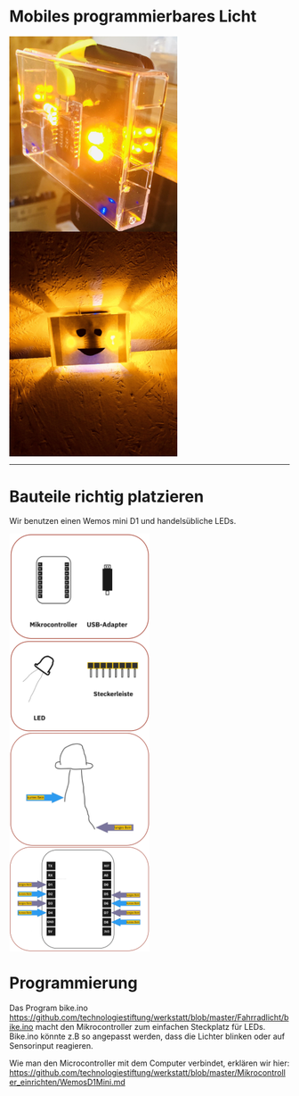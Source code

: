 # Mobiles programmierbares Licht 

<img align="center" width="60%" src="Images/Lichtklar.jpg">

<img align="center" width="60%" src="Images/Lichtgesicht.jpg">

---

# Bauteile richtig platzieren

Wir benutzen einen Wemos mini D1 und handelsübliche LEDs.


<img align="center" width="50%" src="Images/bauteile1.jpg">

<img align="center" width="50%" src="Images/bauteile2.jpg">

<img align="center" width="50%" src="Images/bauteile3.jpg">

<img align="center" width="50%" src="Images/bauteile4.jpg">

# Programmierung

Das Program bike.ino https://github.com/technologiestiftung/werkstatt/blob/master/Fahrradlicht/bike.ino macht den Mikrocontroller zum einfachen Steckplatz für LEDs. Bike.ino könnte z.B so angepasst werden, dass die Lichter blinken oder auf Sensorinput reagieren.

Wie man den Microcontroller mit dem Computer verbindet, erklären wir hier: 
https://github.com/technologiestiftung/werkstatt/blob/master/Mikrocontroller_einrichten/WemosD1Mini.md


